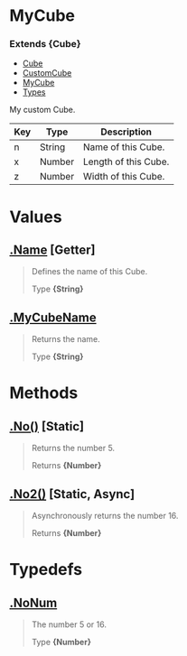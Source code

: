 
# MyCube
### Extends **{Cube}**

* [Cube](https://github.com/QSmally/Docgen/blob/master/Test/Documentations/Cube.md)
* [CustomCube](https://github.com/QSmally/Docgen/blob/master/Test/Documentations/CustomCube.md)
* [MyCube](https://github.com/QSmally/Docgen/blob/master/Test/Documentations/MyCube.md)
* [Types](https://github.com/QSmally/Docgen/blob/master/Test/Documentations/Types.md)

My custom Cube.

| Key | Type | Description |
| --- | --- | --- |
| n | String | Name of this Cube. |
| x | Number | Length of this Cube. |
| z | Number | Width of this Cube. |



# Values
## [.Name](https://github.com/QSmally/Docgen/blob/master/Test/lib/Extensions/MyCube.js#L19) [**Getter**]
> Defines the name of this Cube.
>
> Type **{String}**

## [.MyCubeName](https://github.com/QSmally/Docgen/blob/master/Test/lib/Extensions/MyCube.js#L31)
> Returns the name.
>
> Type **{String}**

# Methods
## [.No()](https://github.com/QSmally/Docgen/blob/master/Test/lib/Extensions/MyCube.js#L49) [**Static**]
> Returns the number 5.
>
> Returns **{Number}** 

## [.No2()](https://github.com/QSmally/Docgen/blob/master/Test/lib/Extensions/MyCube.js#L58) [**Static**, **Async**]
> Asynchronously returns the number 16.
>
> Returns **{Number}** 

# Typedefs
## [.NoNum](https://github.com/QSmally/Docgen/blob/master/Test/lib/Extensions/MyCube.js#L73)
> The number 5 or 16.
>
> Type **{Number}**
